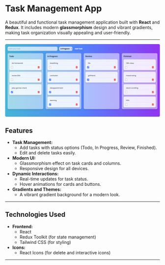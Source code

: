 # **Task Management App**

A beautiful and functional task management application built with **React** and **Redux**. It includes modern **glassmorphism** design and vibrant gradients, making task organization visually appealing and user-friendly.

---

![Task Management App](./public/Taskify.png)

## **Features**

- **Task Management:**
  - Add tasks with status options (Todo, In Progress, Review, Finished).
  - Edit and delete tasks easily.
- **Modern UI:**
  - Glassmorphism effect on task cards and columns.
  - Responsive design for all devices.
- **Dynamic Interactions:**
  - Real-time updates for task status.
  - Hover animations for cards and buttons.
- **Gradients and Themes:**
  - A vibrant gradient background for a modern look.

---

## **Technologies Used**

- **Frontend:**
  - React
  - Redux Toolkit (for state management)
  - Tailwind CSS (for styling)
- **Icons:**
  - React Icons (for delete and interactive icons)

---
